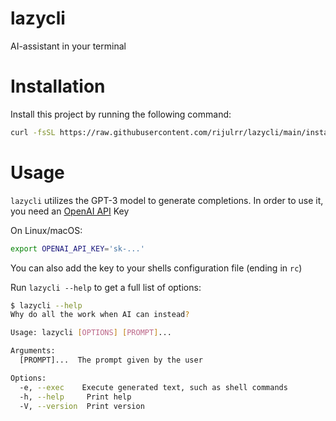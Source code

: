 # lazycli
AI-assistant in your terminal

# Installation

Install this project by running the following command:
```bash
curl -fsSL https://raw.githubusercontent.com/rijulrr/lazycli/main/install.sh | sh -
```

# Usage
`lazycli` utilizes the GPT-3 model to generate completions. In order to use it, you need an [OpenAI API](https://openai.com/blog/openai-api) Key

On Linux/macOS:

```bash
export OPENAI_API_KEY='sk-...'
```

You can also add the key to your shells configuration file (ending in `rc`)

Run `lazycli --help` to get a full list of options:

```sh
$ lazycli --help
Why do all the work when AI can instead?

Usage: lazycli [OPTIONS] [PROMPT]...

Arguments:
  [PROMPT]...  The prompt given by the user

Options:
  -e, --exec    Execute generated text, such as shell commands
  -h, --help     Print help
  -V, --version  Print version
```

